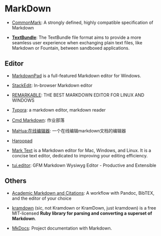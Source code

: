 # MarkDown

* [CommonMark](https://commonmark.org/): A strongly defined, highly compatible specification of Markdown

* **[TextBundle](http://textbundle.org/)**: The TextBundle file format aims to provide a more seamless user experience when exchanging plain text files, like Markdown or Fountain, between sandboxed applications.

## Editor

* [MarkdownPad](http://markdownpad.com/) is a full-featured Markdown editor for Windows.

* [StackEdit](https://stackedit.io/): In-browser Markdown editor

* [REMARKABLE](http://remarkableapp.github.io/): THE BEST MARKDOWN EDITOR FOR LINUX AND WINDOWS

* [Typora](https://typora.io/): a markdown editor, markdown reader

* [Cmd Markdown](https://www.zybuluo.com): 作业部落

* [MaHua:在线编辑器](http://mahua.jser.me/): 一个在线编辑markdown文档的编辑器

* [Haroopad](http://pad.haroopress.com/)

* [Mark Text](https://marktext.github.io/website/) is a Markdown editor for Mac, Windows, and Linux. It is a concise text editor, dedicated to improving your editing efficiency.

* [tui.editor](http://ui.toast.com/tui-editor/): GFM Markdown Wysiwyg Editor - Productive and Extensible

## Others

* [Academic Markdown and Citations](https://www.chriskrycho.com/2015/academic-markdown-and-citations.html): A workflow with Pandoc, BibTEX, and the editor of your choice

* [kramdown](https://kramdown.gettalong.org/index.html) (sic, not Kramdown or KramDown, just kramdown) is a free MIT-licensed **Ruby library for parsing and converting a superset of Markdown**.

* [MkDocs](https://www.mkdocs.org/): Project documentation with Markdown.
